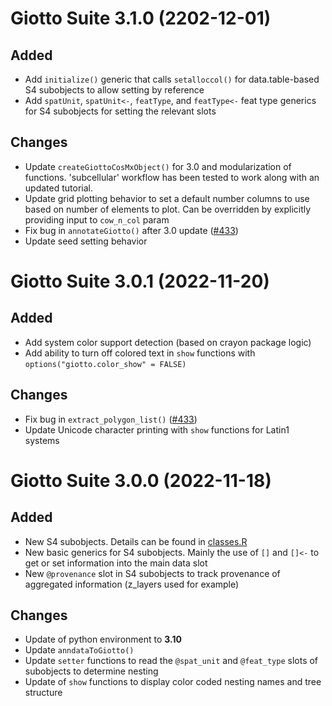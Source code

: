 # Giotto Suite 3.1.0 (2202-12-01)  
  

## Added
- Add `initialize()` generic that calls `setalloccol()` for data.table-based S4 subobjects to allow setting by reference
- Add `spatUnit`, `spatUnit<-`, `featType`, and `featType<-` feat type generics for S4 subobjects for setting the relevant slots

## Changes  
- Update `createGiottoCosMxObject()` for 3.0 and modularization of functions. 'subcellular' workflow has been tested to work along with an updated tutorial.
- Update grid plotting behavior to set a default number columns to use based on number of elements to plot. Can be overridden by explicitly providing input to `cow_n_col` param
- Fix bug in `annotateGiotto()` after 3.0 update ([#433](https://github.com/drieslab/Giotto/issues/433#issuecomment-1324211224))
- Update seed setting behavior


# Giotto Suite 3.0.1 (2022-11-20)

## Added
- Add system color support detection (based on crayon package logic)
- Add ability to turn off colored text in `show` functions with `options("giotto.color_show" = FALSE)`

## Changes
- Fix bug in `extract_polygon_list()` ([#433](https://github.com/drieslab/Giotto/issues/433#issuecomment-1321221382))
- Update Unicode character printing with `show` functions for Latin1 systems


# Giotto Suite 3.0.0 (2022-11-18)

## Added
- New S4 subobjects. Details can be found in [classes.R](https://github.com/drieslab/Giotto/blob/suite_dev/R/classes.R)
- New basic generics for S4 subobjects. Mainly the use of `[]` and `[]<-` to get or set information into the main data slot
- New `@provenance` slot in S4 subobjects to track provenance of aggregated information (z_layers used for example)


## Changes
- Update of python environment to **3.10**
- Update `anndataToGiotto()`
- Update `setter` functions to read the `@spat_unit` and `@feat_type` slots of subobjects to determine nesting
- Update of `show` functions to display color coded nesting names and tree structure
